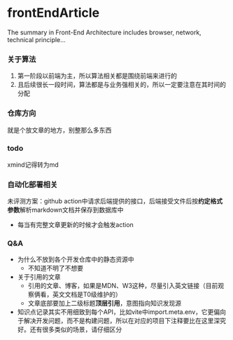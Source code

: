 # frontEndArticle
The summary in Front-End Architecture includes browser, network, technical principle...

### 关于算法
1. 第一阶段以前端为主，所以算法相关都是围绕前端来进行的
2. 且后续很长一段时间，算法都是与业务强相关的，所以一定要注意在其时间的分配

### 仓库方向
就是个放文章的地方，别整那么多东西

### todo
xmind记得转为md

### 自动化部署相关
未评测方案：github action中请求后端提供的接口，后端接受文件后按**约定格式参数**解析markdown文档并保存到数据库中
- 每当有完整文章更新的时候才会触发action
### Q&A
- 为什么不放到各个开发仓库中的静态资源中
  - 不知道不明了不想要
- 关于引用的文章
  - 引用的文章、博客，如果是MDN、W3这种，尽量引入英文链接（目前观察俩看，英文文档是T0级维护的）
  - 文章底部要加上二级标题**顶层引用**，意图指向知识发现源
- 知识点记录其实不用细致到每个API，比如vite中import.meta.env，它更偏向于解决开发问题，而不是构建问题，所以在对应的项目下注释要比在这里深究好。还有很多类似的场景，请仔细区分